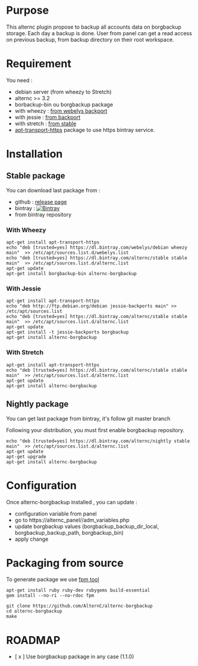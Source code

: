 # Purpose

This alternc plugin propose to backup all accounts data on borgbackup storage.
Each day a backup is done. User from panel can get a read access on previous backup, from backup directory on their root workspace.

# Requirement

You need :
* debian server (from wheezy to Stretch)
* alternc >= 3.2
* borbackup-bin ou borgbackup package
 * with wheezy : [from webelys backport](https://bintray.com/webelys/debian)
 * with jessie : [from backport](https://packages.debian.org/jessie-backports/borgbackup)
 * with stretch : [from stable](https://packages.debian.org/stretch/borgbackup)
* [apt-transport-https](https://packages.debian.org/search?keywords=apt-transport-https) package to use https bintray service.


# Installation

## Stable package

You can download last package from :
* github : [release page](../../releases/latest)
* bintray : [ ![Bintray](https://api.bintray.com/packages/alternc/stable/alternc-borgbackup/images/download.svg) ](https://bintray.com/alternc/stable/alternc-borgbackup/_latestVersion)
* from bintray repository

### With Wheezy

```shell
apt-get install apt-transport-https
echo "deb [trusted=yes] https://dl.bintray.com/webelys/debian wheezy main"  >> /etc/apt/sources.list.d/webelys.list
echo "deb [trusted=yes] https://dl.bintray.com/alternc/stable stable main"  >> /etc/apt/sources.list.d/alternc.list
apt-get update
apt-get install borgbackup-bin alternc-borgbackup
```
### With Jessie

```shell
apt-get install apt-transport-https
echo "deb http://ftp.debian.org/debian jessie-backports main" >> /etc/apt/sources.list
echo "deb [trusted=yes] https://dl.bintray.com/alternc/stable stable main"  >> /etc/apt/sources.list.d/alternc.list
apt-get update
apt-get install -t jessie-backports borgbackup
apt-get install alternc-borgbackup
```

### With Stretch

```shell
apt-get install apt-transport-https
echo "deb [trusted=yes] https://dl.bintray.com/alternc/stable stable main"  >> /etc/apt/sources.list.d/alternc.list
apt-get update
apt-get install alternc-borgbackup
```

## Nightly package

You can get last package from bintray, it's follow git master branch

Following your distribution, you must first enable borgbackup repository.

```shell
echo "deb [trusted=yes] https://dl.bintray.com/alternc/nightly stable main"  >> /etc/apt/sources.list.d/alternc.list
apt-get update
apt-get upgrade
apt-get install alternc-borgbackup
```

# Configuration

Once alternc-borgbackup installed , you can update :
* configuration variable from panel 
 * go to https://alternc_panel//adm_variables.php
 * update borgbackup values (borgbackup_backup_dir_local, borgbackup_backup_path, borgbackup_bin)
 * apply change

# Packaging from source

To generate package we use [fpm tool](https://github.com/jordansissel/fpm)

```shell
apt-get install ruby ruby-dev rubygems build-essential
gem install --no-ri --no-rdoc fpm

git clone https://github.com/AlternC/alternc-borgbackup
cd alternc-borgbackup
make

```


# ROADMAP

* [ x ] Use borgbackup package in any case (1.1.0)